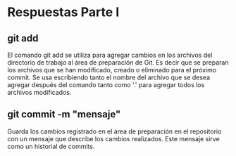 # **Respuestas Parte I**

## **git add**

El comando git add se utiliza para agregar cambios en los archivos del directorio de trabajo al área de preparación de Git. Es decir que se preparan los archivos que se han modificado, creado o eliminado para el próximo commit. Se usa escribiendo tanto el nombre del archivo que se desea agregar después del comando tanto como '.' para agregar todos los archivos modificados.

## **git commit -m "mensaje"**

Guarda los cambios registrado en el área de preparación en el repositorio con un mensaje que describe los cambios realizados. Este mensaje sirve como un historial de commits. 
